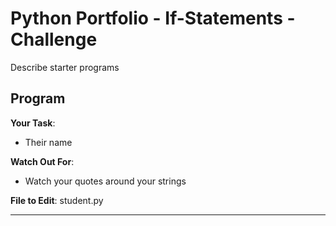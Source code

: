 # Python Portfolio - If-Statements - Challenge

Describe starter programs

## Program

<b>Your Task</b>:

-  Their name

<b>Watch Out For</b>:

-  Watch your quotes around your strings

<b>File to Edit</b>: student.py

<hr />
